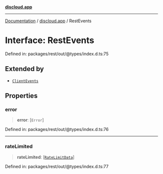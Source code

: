 [**discloud.app**](../README.md)

***

[Documentation](../../packages.md) / [discloud.app](../README.md) / RestEvents

# Interface: RestEvents

Defined in: packages/rest/out/@types/index.d.ts:75

## Extended by

- [`ClientEvents`](ClientEvents.md)

## Properties

### error

> **error**: \[`Error`\]

Defined in: packages/rest/out/@types/index.d.ts:76

***

### rateLimited

> **rateLimited**: \[[`RateLimitData`](RateLimitData.md)\]

Defined in: packages/rest/out/@types/index.d.ts:77
